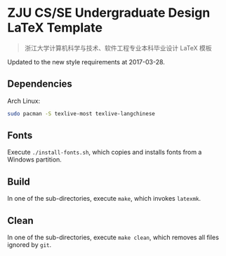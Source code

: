 # ZJU CS/SE Undergraduate Design LaTeX Template

> 浙江大学计算机科学与技术、软件工程专业本科毕业设计 LaTeX 模板

Updated to the new style requirements at 2017-03-28.

## Dependencies

Arch Linux:

```bash
sudo pacman -S texlive-most texlive-langchinese
```

## Fonts

Execute `./install-fonts.sh`, which copies and installs fonts from a Windows partition.

## Build

In one of the sub-directories, execute `make`, which invokes `latexmk`.

## Clean

In one of the sub-directories, execute `make clean`, which removes all files ignored by `git`.
